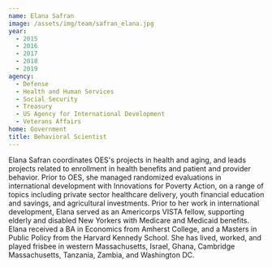 ```yaml
---
name: Elana Safran
image: /assets/img/team/safran_elana.jpg
year: 
  - 2015
  - 2016
  - 2017
  - 2018
  - 2019
agency:
  - Defense
  - Health and Human Services
  - Social Security
  - Treasury
  - US Agency for International Development
  - Veterans Affairs
home: Government
title: Behavioral Scientist
---
```


Elana Safran coordinates OES's projects in health and aging, and leads projects related to enrollment in health benefits and patient and provider behavior. Prior to OES, she managed randomized evaluations in international development with Innovations for Poverty Action, on a range of topics including private sector healthcare delivery, youth financial education and savings, and agricultural investments. Prior to her work in international development, Elana served as an Americorps VISTA fellow, supporting elderly and disabled New Yorkers with Medicare and Medicaid benefits. Elana received a BA in Economics from Amherst College, and a Masters in Public Policy from the Harvard Kennedy School. She has lived, worked, and played frisbee in western Massachusetts, Israel, Ghana, Cambridge Massachusetts, Tanzania, Zambia, and Washington DC.
